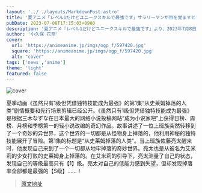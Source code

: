 ```yaml
---
layout: '../../layouts/MarkdownPost.astro'
title: '夏アニメ「レベル1だけどユニークスキルで最強です」サラリーマンが目を覚ますとそこは不思議な世界!? 第1話先行カット'
pubDate: 2023-07-08T17:15:03+0900
description: '夏アニメ『レベル1だけどユニークスキルで最強です』より、2023年7月8日（土）から放送となる第1話「スライムからドロップされた人間なのです」のあらすじ・先行場面カットが公開された。'
author: '小久保 花奈'
cover:
  url: 'https://animeanime.jp/imgs/ogp_f/597420.jpg'
  square: 'https://animeanime.jp/imgs/ogp_f/597420.jpg'
  alt: "cover"
tags: ['news','anime']
theme: 'light'
featured: false
---
```


![cover](https://animeanime.jp/imgs/ogp_f/597420.jpg)

夏季动画《虽然只有1级但凭借独特技能成为最强》的第1集“从史莱姆掉落的人类”剧情概要和先行场景剪辑已经公开。《虽然只有1级但凭借独特技能成为最强》是根据三木なずな在日本最大的网络小说投稿网站“成为小说家吧”上获得日榜、周榜、月榜和季榜第一的轻小说改编的奇幻作品。故事讲述了一位上班族突然转移到了一个奇妙的异世界，这个世界的一切都是从怪物身上掉落的，他利用神秘的独特技能展开了冒险。第1集的标题是“从史莱姆掉落的人类”。当上班族佐藤亮太醒来时，他发现自己来到了一个一切都从地牢掉落的奇妙世界。亮太也是从被名为艾米莉的少女打败的史莱姆身上掉落的。在艾米莉的引导下，亮太测量了自己的状态，发现自己的等级最高只有【1】级。亮太对自己的低能力感到失望，但却发现掉落率全部都是最强的【S级】……！

>[原文地址](https://animeanime.jp/article/2023/07/08/78457.html)  